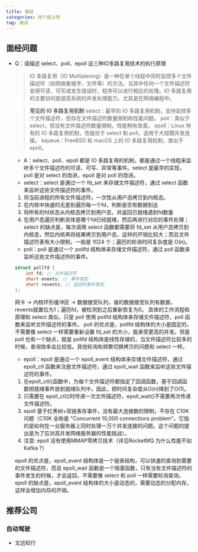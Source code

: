 ```yaml
---
title: 面经
categories: 找个班上吧
tag: 面试
---
```

## 面经问题
- Q：请描述 select、poll、epoll 这三种IO多路复用技术的执行原理
    >IO 多路复用（IO Multiplexing）是一种在单个线程中同时监控多个文件描述符（如网络套接字、文件等）的方法。当其中任何一个文件描述符变得可读、可写或发生错误时，程序可以进行相应的处理。IO 多路复用的主要目的是提高系统的并发处理能力，尤其是在网络编程中。

    >**常见的 IO 多路复用机制**
    select：最早的 IO 多路复用机制，支持监控多个文件描述符，但存在文件描述符数量限制和性能问题。
    poll：类似于 select，但没有文件描述符数量限制，性能稍有改善。
    epoll：Linux 特有的 IO 多路复用机制，性能优于 select 和 poll，适用于大规模并发连接。
    kqueue：FreeBSD 和 macOS 上的 IO 多路复用机制，类似于 epoll。
    - A：select、poll、epoll 都是 IO 多路复用的机制，都是通过一个线程来监听多个文件描述符的可读、可写、异常等事件。select 是最早的实现，poll 是对 select 的改进，epoll 是对 poll 的改进。
    - select：select 是通过一个 fd_set 来存储文件描述符，通过 select 函数来监听这些文件描述符的事件。
    1. 将当前进程的所有文件描述符，一次性从用户态拷贝到内核态。
    2. 在内核中快速的无差别遍历每一个fd，判断是否有数据到达
    3. 将所有的fd状态从内核态拷贝到用户态，并返回已就绪遇到fd数量
    4. 在用户态遍历判断具体是哪个fd已经就绪，然后再进行对应的事件处理；
    select 的缺点是，每次调用 select 函数都需要将 fd_set 从用户态拷贝到内核态，然后内核再将结果拷贝到用户态，这样的开销比较大；而且文件描述符表有大小限制，一般是 1024 个；遍历的轮询时间复杂度是 O(n)。
    - poll：poll 是通过一个 pollfd 结构体来存储文件描述符，通过 poll 函数来监听这些文件描述符的事件。
    ```C
    struct pollfd {
        int fd; // 文件描述符
        short events; // 事件类型
        short revents; // 返回的事件类型
    };
    ``` 
    网卡 -> 内核环形缓冲区 -> 数据接受队列，谁的数据接受队列有数据，revents就置位为1；遍历fd，被检测到之后重新恢复为0。
    具体的工作流程和原理和 select 类似，只是 poll 使用 pollfd 结构体来存储文件描述符，poll 函数来监听文件描述符的事件。
    poll 的优点是，pollfd 结构体的大小是固定的，不需要像 select 一样需要重新设置 fd_set 的大小，能承受更高的并发。但是 poll 也有一个缺点，就是 pollfd 结构体是线性存储的，当文件描述符比较多的时候，查询效率会比较低。其他轮询和频繁切换拷贝的问题和 select 一样。
    - epoll：epoll 是通过一个 epoll_event 结构体来存储文件描述符，通过 epoll_ctl 函数来注册文件描述符，通过 epoll_wait 函数来监听这些文件描述符的事件。
    1. 在epoll_ctl()函数中，为每个文件描述符都指定了回调函数，基于回调函数把就绪事件放到就绪队列中，因此，把时间复杂度从O(n)降到了O(1)。
    2. 只需要在 epoll_ctl()时传递一次文件描述符，epoll_wait()不需要再次传递文件描述符。
    3. epoll 基于红黑树+双链表存事件，没有最大连接数的限制，不存在 C10K 问题（C10K 全称是 "Concurrent 10,000 connections problem"。它指的是如何在一台服务器上同时处理一万个并发连接的问题。这个问题的提出是为了应对高并发网络服务器的性能挑战）。
    4. 注意: epoll 没有使用MMAP零拷贝技术（详见RocketMQ 为什么性能不如 Kafka ?）

    epoll 的优点是，epoll_event 结构体是一个链表结构，可以快速的查询到需要的文件描述符，而且 epoll_wait 函数是一个阻塞函数，只有当有文件描述符的事件发生的时候，才会返回，不需要像 select 和 poll 一样需要轮询查询。epoll 的缺点是，epoll_event 结构体的大小是动态的，需要动态的分配内存，这样会增加内存的开销。

## 推荐公司
### 自动驾驶
- 文远知行